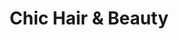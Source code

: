 ---
title: "Chic Hair & Beauty"
url: /farlington-portsmouth/chic-hair-and-beauty/
shop: hairdresser
---